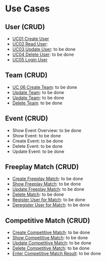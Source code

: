 # Use Cases

## User (CRUD) 
- [UC01 Create User](https://github.com/JoinSports/Documentation/blob/master/Use%20Cases/UC01_CreateUser.md)
- [UC02 Read User](https://github.com/JoinSports/Documentation/blob/master/Use%20Cases/UC02_ReadUser.md):
- [UC03 Update User](https://github.com/JoinSports/Documentation/blob/master/Use%20Cases/UC03_UpdateUser.md): to be done
- [UC04 Delete User](https://github.com/JoinSports/Documentation/blob/master/Use%20Cases/UC04_DeleteUser.md): to be done
- [UC05 Login User](https://github.com/JoinSports/Documentation/blob/master/Use%20Cases/UC05_LoginUser.md)

## Team (CRUD)
- [UC 06 Create Team](https://github.com/JoinSports/Documentation/blob/master/Use%20Cases/UC5_CreateTeam.md): to be done
- [Update Team](https://github.com/JoinSports/Documentation/blob/master/Use%20Cases/UC9_ShowTeam.md): to be done
- [Update Team](https://github.com/JoinSports/Documentation/blob/master/Use%20Cases/UC10_UpdateTeam.md): to be done
- [Delete Team](https://github.com/JoinSports/Documentation/blob/master/Use%20Cases/UC7_SuggestMatchResult.md): to be done

## Event (CRUD)
- Show Event Overview: to be done
- Show Event: to be done
- Create Event: to be done
- Delete Event: to be done
- Update Event: to be done

## Freeplay Match (CRUD)
- [Create Freeplay Match](https://github.com/JoinSports/Documentation/blob/master/Use%20Cases/UC11_CreateFreeplayMatch.md): to be done
- [Show Freeplay Match](https://github.com/JoinSports/Documentation/blob/master/Use%20Cases/UC12_ShowFreeplayMatch.md): to be done
- [Update Freeplay Match](): to be done
- [Delete Match](https://github.com/JoinSports/Documentation/blob/master/Use%20Cases/UC14_DeleteFreeplayMatch.md): to be done
- [Register User for Match](https://github.com/JoinSports/Documentation/blob/master/Use%20Cases/UC15_RegisterUserForFreeplayMatch.md): to be done
- [Deregister User for Match](https://github.com/JoinSports/Documentation/blob/master/Use%20Cases/UC16_DeregisterUserForFreeplayMatch.md): to be done


## Competitive Match (CRUD)
- [Create Competitive Match](https://github.com/JoinSports/Documentation/blob/master/Use%20Cases/UC17_CreateCompetitiveMatch.md): to be done
- [Show Competitive Match](https://github.com/JoinSports/Documentation/blob/master/Use%20Cases/UC18_ShowCompetitiveMatch.md): to be done
- [Update Competitive Match](https://github.com/JoinSports/Documentation/blob/master/Use%20Cases/UC19_UpdateCompetitiveMatch.md): to be done
- [Delete Competitive Match](https://github.com/JoinSports/Documentation/blob/master/Use%20Cases/UC20_DeleteCompetitiveMatch.md): to be done
- [Enter Competitive Match Result](https://github.com/JoinSports/Documentation/blob/master/Use%20Cases/UC21_EnterCompetititiveMatchResult.md): to be done
